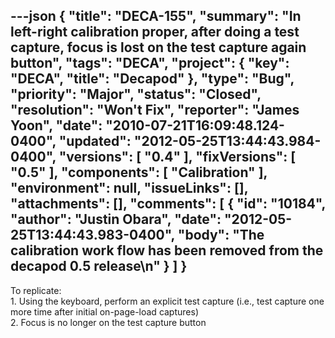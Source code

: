 ---json
{
  "title": "DECA-155",
  "summary": "In left-right calibration proper, after doing a test capture, focus is lost on the test capture again button",
  "tags": "DECA",
  "project": {
    "key": "DECA",
    "title": "Decapod"
  },
  "type": "Bug",
  "priority": "Major",
  "status": "Closed",
  "resolution": "Won't Fix",
  "reporter": "James Yoon",
  "date": "2010-07-21T16:09:48.124-0400",
  "updated": "2012-05-25T13:44:43.984-0400",
  "versions": [
    "0.4"
  ],
  "fixVersions": [
    "0.5"
  ],
  "components": [
    "Calibration"
  ],
  "environment": null,
  "issueLinks": [],
  "attachments": [],
  "comments": [
    {
      "id": "10184",
      "author": "Justin Obara",
      "date": "2012-05-25T13:44:43.983-0400",
      "body": "The calibration work flow has been removed from the decapod 0.5 release\n"
    }
  ]
}
---
To replicate:\
1\. Using the keyboard, perform an explicit test capture (i.e., test capture one more time after initial on-page-load captures)\
2\. Focus is no longer on the test capture button

        